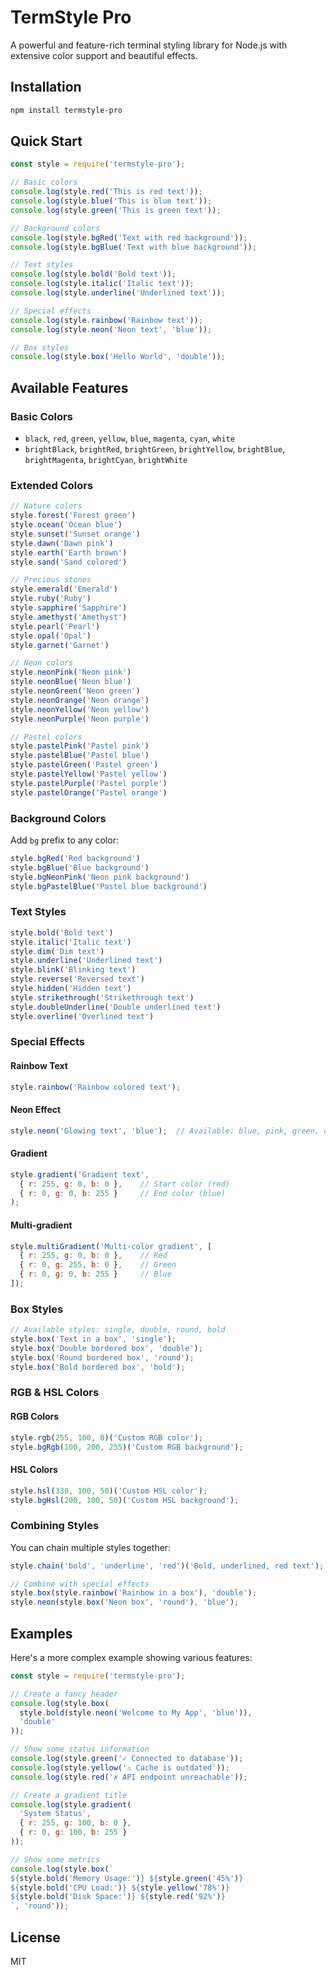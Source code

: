 # TermStyle Pro

A powerful and feature-rich terminal styling library for Node.js with extensive color support and beautiful effects.

## Installation

```bash
npm install termstyle-pro
```

## Quick Start

```js
const style = require('termstyle-pro');

// Basic colors
console.log(style.red('This is red text'));
console.log(style.blue('This is blue text'));
console.log(style.green('This is green text'));

// Background colors
console.log(style.bgRed('Text with red background'));
console.log(style.bgBlue('Text with blue background'));

// Text styles
console.log(style.bold('Bold text'));
console.log(style.italic('Italic text'));
console.log(style.underline('Underlined text'));

// Special effects
console.log(style.rainbow('Rainbow text'));
console.log(style.neon('Neon text', 'blue'));

// Box styles
console.log(style.box('Hello World', 'double'));
```

## Available Features

### Basic Colors
- `black`, `red`, `green`, `yellow`, `blue`, `magenta`, `cyan`, `white`
- `brightBlack`, `brightRed`, `brightGreen`, `brightYellow`, `brightBlue`, `brightMagenta`, `brightCyan`, `brightWhite`

### Extended Colors
```js
// Nature colors
style.forest('Forest green')
style.ocean('Ocean blue')
style.sunset('Sunset orange')
style.dawn('Dawn pink')
style.earth('Earth brown')
style.sand('Sand colored')

// Precious stones
style.emerald('Emerald')
style.ruby('Ruby')
style.sapphire('Sapphire')
style.amethyst('Amethyst')
style.pearl('Pearl')
style.opal('Opal')
style.garnet('Garnet')

// Neon colors
style.neonPink('Neon pink')
style.neonBlue('Neon blue')
style.neonGreen('Neon green')
style.neonOrange('Neon orange')
style.neonYellow('Neon yellow')
style.neonPurple('Neon purple')

// Pastel colors
style.pastelPink('Pastel pink')
style.pastelBlue('Pastel blue')
style.pastelGreen('Pastel green')
style.pastelYellow('Pastel yellow')
style.pastelPurple('Pastel purple')
style.pastelOrange('Pastel orange')
```

### Background Colors
Add `bg` prefix to any color:
```js
style.bgRed('Red background')
style.bgBlue('Blue background')
style.bgNeonPink('Neon pink background')
style.bgPastelBlue('Pastel blue background')
```

### Text Styles
```js
style.bold('Bold text')
style.italic('Italic text')
style.dim('Dim text')
style.underline('Underlined text')
style.blink('Blinking text')
style.reverse('Reversed text')
style.hidden('Hidden text')
style.strikethrough('Strikethrough text')
style.doubleUnderline('Double underlined text')
style.overline('Overlined text')
```

### Special Effects

#### Rainbow Text
```js
style.rainbow('Rainbow colored text');
```

#### Neon Effect
```js
style.neon('Glowing text', 'blue');  // Available: blue, pink, green, orange, yellow, purple
```

#### Gradient
```js
style.gradient('Gradient text', 
  { r: 255, g: 0, b: 0 },    // Start color (red)
  { r: 0, g: 0, b: 255 }     // End color (blue)
);
```

#### Multi-gradient
```js
style.multiGradient('Multi-color gradient', [
  { r: 255, g: 0, b: 0 },    // Red
  { r: 0, g: 255, b: 0 },    // Green
  { r: 0, g: 0, b: 255 }     // Blue
]);
```

### Box Styles
```js
// Available styles: single, double, round, bold
style.box('Text in a box', 'single');
style.box('Double bordered box', 'double');
style.box('Round bordered box', 'round');
style.box('Bold bordered box', 'bold');
```

### RGB & HSL Colors

#### RGB Colors
```js
style.rgb(255, 100, 0)('Custom RGB color');
style.bgRgb(100, 200, 255)('Custom RGB background');
```

#### HSL Colors
```js
style.hsl(330, 100, 50)('Custom HSL color');
style.bgHsl(200, 100, 50)('Custom HSL background');
```

### Combining Styles
You can chain multiple styles together:
```js
style.chain('bold', 'underline', 'red')('Bold, underlined, red text');

// Combine with special effects
style.box(style.rainbow('Rainbow in a box'), 'double');
style.neon(style.box('Neon box', 'round'), 'blue');
```

## Examples

Here's a more complex example showing various features:

```js
const style = require('termstyle-pro');

// Create a fancy header
console.log(style.box(
  style.bold(style.neon('Welcome to My App', 'blue')),
  'double'
));

// Show some status information
console.log(style.green('✓ Connected to database'));
console.log(style.yellow('⚠ Cache is outdated'));
console.log(style.red('✗ API endpoint unreachable'));

// Create a gradient title
console.log(style.gradient(
  'System Status',
  { r: 255, g: 100, b: 0 },
  { r: 0, g: 100, b: 255 }
));

// Show some metrics
console.log(style.box(`
${style.bold('Memory Usage:')} ${style.green('45%')}
${style.bold('CPU Load:')} ${style.yellow('78%')}
${style.bold('Disk Space:')} ${style.red('92%')}
`, 'round'));
```

## License

MIT